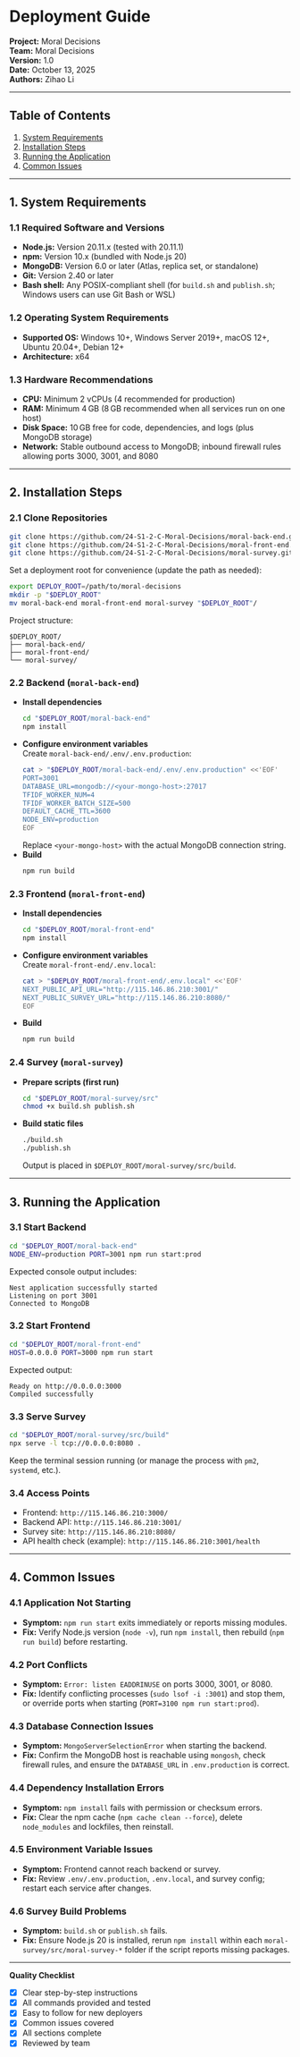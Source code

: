 # Deployment Guide

**Project:** Moral Decisions  
**Team:** Moral Decisions  
**Version:** 1.0  
**Date:** October 13, 2025  
**Authors:** Zihao Li

---

## Table of Contents
1. [System Requirements](#1-system-requirements)  
2. [Installation Steps](#2-installation-steps)  
3. [Running the Application](#3-running-the-application)  
4. [Common Issues](#4-common-issues)

---

## 1. System Requirements

### 1.1 Required Software and Versions
- **Node.js:** Version 20.11.x (tested with 20.11.1)
- **npm:** Version 10.x (bundled with Node.js 20)
- **MongoDB:** Version 6.0 or later (Atlas, replica set, or standalone)
- **Git:** Version 2.40 or later
- **Bash shell:** Any POSIX-compliant shell (for `build.sh` and `publish.sh`; Windows users can use Git Bash or WSL)

### 1.2 Operating System Requirements
- **Supported OS:** Windows 10+, Windows Server 2019+, macOS 12+, Ubuntu 20.04+, Debian 12+
- **Architecture:** x64

### 1.3 Hardware Recommendations
- **CPU:** Minimum 2 vCPUs (4 recommended for production)
- **RAM:** Minimum 4 GB (8 GB recommended when all services run on one host)
- **Disk Space:** 10 GB free for code, dependencies, and logs (plus MongoDB storage)
- **Network:** Stable outbound access to MongoDB; inbound firewall rules allowing ports 3000, 3001, and 8080

---

## 2. Installation Steps

### 2.1 Clone Repositories
```bash
git clone https://github.com/24-S1-2-C-Moral-Decisions/moral-back-end.git
git clone https://github.com/24-S1-2-C-Moral-Decisions/moral-front-end.git
git clone https://github.com/24-S1-2-C-Moral-Decisions/moral-survey.git
```

Set a deployment root for convenience (update the path as needed):
```bash
export DEPLOY_ROOT=/path/to/moral-decisions
mkdir -p "$DEPLOY_ROOT"
mv moral-back-end moral-front-end moral-survey "$DEPLOY_ROOT"/
```

Project structure:
```
$DEPLOY_ROOT/
├── moral-back-end/
├── moral-front-end/
└── moral-survey/
```

### 2.2 Backend (`moral-back-end`)
- **Install dependencies**
  ```bash
  cd "$DEPLOY_ROOT/moral-back-end"
  npm install
  ```
- **Configure environment variables**  
  Create `moral-back-end/.env/.env.production`:
  ```bash
  cat > "$DEPLOY_ROOT/moral-back-end/.env/.env.production" <<'EOF'
  PORT=3001
  DATABASE_URL=mongodb://<your-mongo-host>:27017
  TFIDF_WORKER_NUM=4
  TFIDF_WORKER_BATCH_SIZE=500
  DEFAULT_CACHE_TTL=3600
  NODE_ENV=production
  EOF
  ```
  Replace `<your-mongo-host>` with the actual MongoDB connection string.
- **Build**
  ```bash
  npm run build
  ```

### 2.3 Frontend (`moral-front-end`)
- **Install dependencies**
  ```bash
  cd "$DEPLOY_ROOT/moral-front-end"
  npm install
  ```
- **Configure environment variables**  
  Create `moral-front-end/.env.local`:
  ```bash
  cat > "$DEPLOY_ROOT/moral-front-end/.env.local" <<'EOF'
  NEXT_PUBLIC_API_URL="http://115.146.86.210:3001/"
  NEXT_PUBLIC_SURVEY_URL="http://115.146.86.210:8080/"
  EOF
  ```
- **Build**
  ```bash
  npm run build
  ```

### 2.4 Survey (`moral-survey`)
- **Prepare scripts (first run)**
  ```bash
  cd "$DEPLOY_ROOT/moral-survey/src"
  chmod +x build.sh publish.sh
  ```
- **Build static files**
  ```bash
  ./build.sh
  ./publish.sh
  ```
  Output is placed in `$DEPLOY_ROOT/moral-survey/src/build`.

---

## 3. Running the Application

### 3.1 Start Backend
```bash
cd "$DEPLOY_ROOT/moral-back-end"
NODE_ENV=production PORT=3001 npm run start:prod
```
Expected console output includes:
```
Nest application successfully started
Listening on port 3001
Connected to MongoDB
```

### 3.2 Start Frontend
```bash
cd "$DEPLOY_ROOT/moral-front-end"
HOST=0.0.0.0 PORT=3000 npm run start
```
Expected output:
```
Ready on http://0.0.0.0:3000
Compiled successfully
```

### 3.3 Serve Survey
```bash
cd "$DEPLOY_ROOT/moral-survey/src/build"
npx serve -l tcp://0.0.0.0:8080 .
```
Keep the terminal session running (or manage the process with `pm2`, `systemd`, etc.).

### 3.4 Access Points
- Frontend: `http://115.146.86.210:3000/`
- Backend API: `http://115.146.86.210:3001/`
- Survey site: `http://115.146.86.210:8080/`
- API health check (example): `http://115.146.86.210:3001/health`

---

## 4. Common Issues

### 4.1 Application Not Starting
- **Symptom:** `npm run start` exits immediately or reports missing modules.  
- **Fix:** Verify Node.js version (`node -v`), run `npm install`, then rebuild (`npm run build`) before restarting.

### 4.2 Port Conflicts
- **Symptom:** `Error: listen EADDRINUSE` on ports 3000, 3001, or 8080.  
- **Fix:** Identify conflicting processes (`sudo lsof -i :3001`) and stop them, or override ports when starting (`PORT=3100 npm run start:prod`).

### 4.3 Database Connection Issues
- **Symptom:** `MongoServerSelectionError` when starting the backend.  
- **Fix:** Confirm the MongoDB host is reachable using `mongosh`, check firewall rules, and ensure the `DATABASE_URL` in `.env.production` is correct.

### 4.4 Dependency Installation Errors
- **Symptom:** `npm install` fails with permission or checksum errors.  
- **Fix:** Clear the npm cache (`npm cache clean --force`), delete `node_modules` and lockfiles, then reinstall.

### 4.5 Environment Variable Issues
- **Symptom:** Frontend cannot reach backend or survey.  
- **Fix:** Review `.env/.env.production`, `.env.local`, and survey config; restart each service after changes.

### 4.6 Survey Build Problems
- **Symptom:** `build.sh` or `publish.sh` fails.  
- **Fix:** Ensure Node.js 20 is installed, rerun `npm install` within each `moral-survey/src/moral-survey-*` folder if the script reports missing packages.

---

**Quality Checklist**
- [x] Clear step-by-step instructions  
- [x] All commands provided and tested  
- [x] Easy to follow for new deployers  
- [x] Common issues covered  
- [x] All sections complete  
- [x] Reviewed by team  
